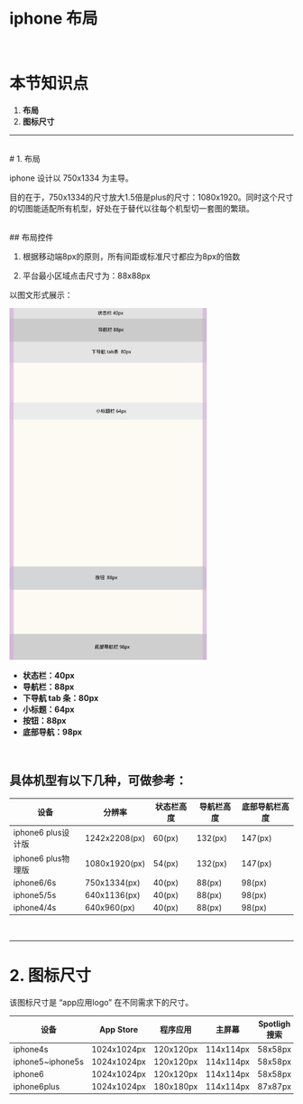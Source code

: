 # iphone 布局
<br />

# 本节知识点
1. **布局**
2. **图标尺寸**



---


<br />
# 1. 布局





iphone 设计以 750x1334 为主导。

目的在于，750x1334的尺寸放大1.5倍是plus的尺寸：1080x1920。同时这个尺寸的切图能适配所有机型，好处在于替代以往每个机型切一套图的繁琐。

<br />
## 布局控件

1. 根据移动端8px的原则，所有间距或标准尺寸都应为8px的倍数
 
2. 平台最小区域点击尺寸为：88x88px

以图文形式展示：


<img src="buju.jpg" alt="draw" style="width:350px; height:623px;"/>


* **状态栏：40px**
* **导航栏：88px**
* **下导航 tab 条：80px**
* **小标题：64px**
* **按钮：88px**
* **底部导航：98px**

 <br />

## 具体机型有以下几种，可做参考：
| 设备 | 分辨率 | 状态栏高度 | 导航栏高度 | 底部导航栏高度 |
| -- | -- | -- | -- | -- |
| iphone6 plus设计版 | 1242x2208(px) | 60(px)| 132(px) | 147(px) |
| iphone6 plus物理版 | 1080x1920(px) | 54(px)| 132(px) | 147(px) |
| iphone6/6s | 750x1334(px) | 40(px)| 88(px) | 98(px) |
| iphone5/5s | 640x1136(px) | 40(px)| 88(px) | 98(px) |
| iphone4/4s | 640x960(px) | 40(px)| 88(px) | 98(px) |



<br />

---

# 2. 图标尺寸

该图标尺寸是 “app应用logo” 在不同需求下的尺寸。

| 设备 | App Store | 程序应用 | 主屏幕 | Spotligh 搜索 | 标签栏 | 工具栏和导航栏 |
| -- | -- | -- | -- | -- | -- | -- |
| iphone4s | 1024x1024px | 120x120px | 114x114px | 58x58px | 75x75px | 44x44px |
| iphone5~iphone5s | 1024x1024px | 120x120px | 114x114px | 58x58px | 75x75px | 44x44px |
| iphone6 | 1024x1024px | 120x120px | 114x114px | 58x58px | 75x75px | 44x44px |
| iphone6plus | 1024x1024px | 180x180px | 114x114px | 87x87px | 75x75px | 66x66px |











